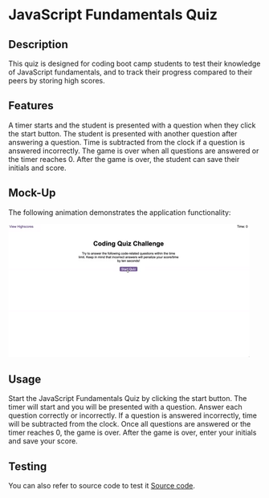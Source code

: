 # JavaScript Fundamentals Quiz

## Description
 This quiz is designed for coding boot camp students to test their knowledge of JavaScript fundamentals, and to track their progress compared to their peers by storing high scores.

## Features
A timer starts and the student is presented with a question when they click the start button.
The student is presented with another question after answering a question.
Time is subtracted from the clock if a question is answered incorrectly.
The game is over when all questions are answered or the timer reaches 0.
After the game is over, the student can save their initials and score.

## Mock-Up

The following animation demonstrates the application functionality:

![A user clicks through an interactive coding quiz, then enters initials to save the high score before resetting and starting over.](./Assets/img/04-web-apis-homework-demo.gif)
## Usage
Start the JavaScript Fundamentals Quiz by clicking the start button.
The timer will start and you will be presented with a question.
Answer each question correctly or incorrectly.
If a question is answered incorrectly, time will be subtracted from the clock.
Once all questions are answered or the timer reaches 0, the game is over.
After the game is over, enter your initials and save your score.
## Testing
You can also refer to source code to test it [Source code](https://github.com/IaroslavLasiichuk/quiz-application).
